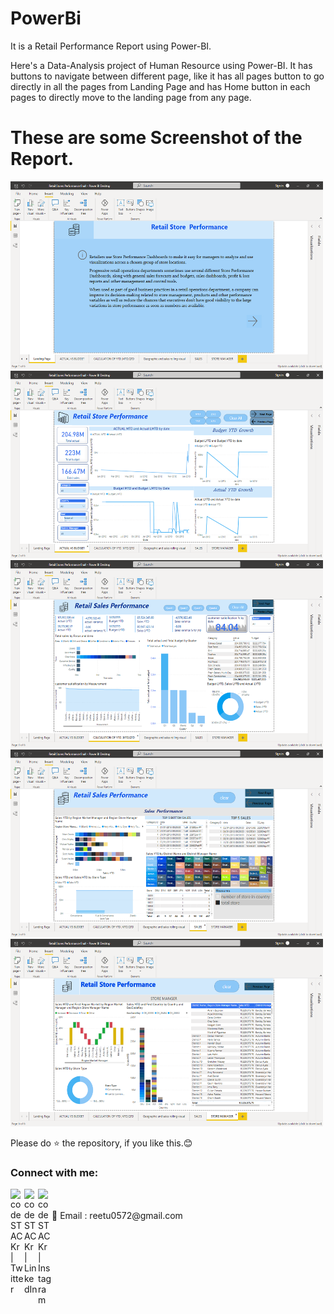 # PowerBi
It is a Retail Performance Report using Power-BI.

Here's a Data-Analysis project of Human Resource using Power-BI. It has buttons to navigate between different page, like it has all pages button to go directly in all the pages from Landing Page and has Home button in each pages to directly move to the landing page from any page.


# These are some Screenshot of the Report.
<img src="https://github.com/06Reetu/PowerBi/blob/main/retail/s1.png" alt="alt text" height=300 width="500"/>         
<img src="https://github.com/06Reetu/PowerBi/blob/main/retail/s2.png" alt="alt text" height=300 width="500"/>  
<img src="https://github.com/06Reetu/PowerBi/blob/main/retail/s3.png" alt="alt text" height=300 width="500"/>         
<img src="https://github.com/06Reetu/PowerBi/blob/main/retail/s4.png" alt="alt text" height=300 width="500"/>      
<img src="https://github.com/06Reetu/PowerBi/blob/main/retail/s5.png" alt="alt text" height=300 width="500"/>  

Please do ⭐ the repository, if you like this.😊


### Connect with me:


[<img align="left" alt="codeSTACKr | Twitter" width="22px" src="https://cdn.jsdelivr.net/npm/simple-icons@v3/icons/twitter.svg" />][twitter]
[<img align="left" alt="codeSTACKr | LinkedIn" width="22px" src="https://cdn.jsdelivr.net/npm/simple-icons@v3/icons/linkedin.svg" />][linkedin]
[<img align="left" alt="codeSTACKr | Instagram" width="22px" src="https://cdn.jsdelivr.net/npm/simple-icons@v3/icons/instagram.svg" />][instagram]

<br />

<br />
 📧 Email : reetu0572@gmail.com





[twitter]: https://twitter.com/Reetu23403806
[instagram]: https://www.instagram.com/_imreetumehra_/
[linkedin]: https://www.linkedin.com/in/reetu-kumari-304788209/
